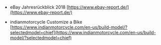 
- eBay Jahresrückblick 2018 [https://www.ebay-report.de/](https://www.ebay-report.de/)

- indianmotorcycle Customize a Bike
[https://www.indianmotorcycle.com/en-us/build-model/?selectedmodel=chief](https://www.indianmotorcycle.com/en-us/build-model/?selectedmodel=chief)
